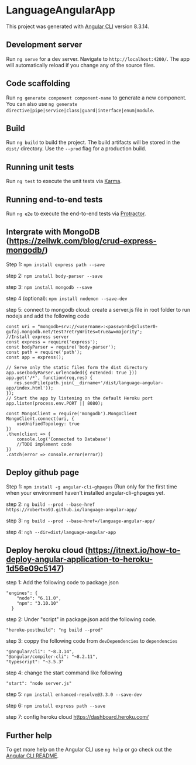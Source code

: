 # LanguageAngularApp

This project was generated with [Angular CLI](https://github.com/angular/angular-cli) version 8.3.14.

## Development server

Run `ng serve` for a dev server. Navigate to `http://localhost:4200/`. The app will automatically reload if you change any of the source files.

## Code scaffolding

Run `ng generate component component-name` to generate a new component. You can also use `ng generate directive|pipe|service|class|guard|interface|enum|module`.

## Build

Run `ng build` to build the project. The build artifacts will be stored in the `dist/` directory. Use the `--prod` flag for a production build.

## Running unit tests

Run `ng test` to execute the unit tests via [Karma](https://karma-runner.github.io).

## Running end-to-end tests

Run `ng e2e` to execute the end-to-end tests via [Protractor](http://www.protractortest.org/).

## Intergrate with MongoDB (https://zellwk.com/blog/crud-express-mongodb/)

Step 1: `npm install express path --save`

step 2: `npm install body-parser --save`

step 3: `npm install mongodb --save`

step 4 (optional): `npm install nodemon --save-dev`

step 5: connect to mongodb cloud: create a server.js file in root folder to run nodejs and add the following code

```
const uri = "mongodb+srv://<username>:<password>@cluster0-gufaj.mongodb.net/test?retryWrites=true&w=majority";
//Install express server
const express = require('express');
const bodyParser = require('body-parser');
const path = require('path');
const app = express();

// Serve only the static files form the dist directory
app.use(bodyParser.urlencoded({ extended: true }))
app.get('/*', function(req,res) {
   res.sendFile(path.join(__dirname+'/dist/language-angular-app/index.html'));
});
// Start the app by listening on the default Heroku port
app.listen(process.env.PORT || 8080);

const MongoClient = require('mongodb').MongoClient
MongoClient.connect(uri, {
    useUnifiedTopology: true
})
.then(client => {
    console.log('Connected to Database')
    //TODO implement code
})
.catch(error => console.error(error))
```

## Deploy github page

Step 1: `npm install -g angular-cli-ghpages` (Run only for the first time when your environment haven't installed angular-cli-ghpages yet.

step 2: `ng build --prod --base-href https://robertvo93.github.io/language-angular-app/`

step 3: `ng build --prod --base-href=/language-angular-app/`

step 4: `ngh --dir=dist/language-angular-app`

## Deploy heroku cloud (https://itnext.io/how-to-deploy-angular-application-to-heroku-1d56e09c5147)

step 1: Add the following code to package.json
```
"engines": {
    "node": "6.11.0",
    "npm": "3.10.10"
  }
```
step 2: Under "script" in package.json add the following code.

```"heroku-postbuild": "ng build --prod"```

step 3: coppy the following code from `devDependencies` to `dependencies`
```
"@angular/cli": "~8.3.14",
"@angular/compiler-cli": "~8.2.11",
"typescript": "~3.5.3"
```

step 4: change the start command like following
```
"start": "node server.js"
```
step 5: `npm install enhanced-resolve@3.3.0 --save-dev`

step 6: `npm install express path --save`

step 7: config heroku cloud https://dashboard.heroku.com/

## Further help

To get more help on the Angular CLI use `ng help` or go check out the [Angular CLI README](https://github.com/angular/angular-cli/blob/master/README.md).

